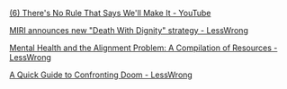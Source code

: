 [(6) There's No Rule That Says We'll Make It - YouTube](https://www.youtube.com/watch?v=JD_iA7imAPs&ab_channel=RobertMiles2)

[MIRI announces new "Death With Dignity" strategy - LessWrong](https://www.lesswrong.com/posts/j9Q8bRmwCgXRYAgcJ/miri-announces-new-death-with-dignity-strategy)

[Mental Health and the Alignment Problem: A Compilation of Resources - LessWrong](https://www.lesswrong.com/posts/pLLeGA7aGaJpgCkof/mental-health-and-the-alignment-problem-a-compilation-of)

[A Quick Guide to Confronting Doom - LessWrong](https://www.lesswrong.com/posts/PQtEqmyqHWDa2vf5H/a-quick-guide-to-confronting-doo)


